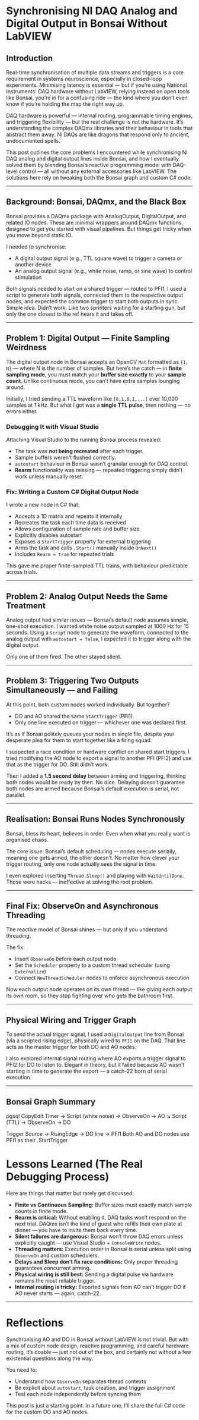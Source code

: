 # Synchronising NI DAQ Analog and Digital Output in Bonsai Without LabVIEW

## Introduction

Real-time synchronisation of multiple data streams and triggers is a core requirement in systems neuroscience, especially in closed-loop experiments. Minimising latency is essential — but if you’re using National Instruments' DAQ hardware without LabVIEW, relying instead on open tools like Bonsai, you’re in for a confusing ride — the kind where you don’t even know if you’re holding the map the right way up.

DAQ hardware is powerful — internal routing, programmable timing engines, and triggering flexibility — but the real challenge is not the hardware. It’s understanding the complex DAQmx libraries and their behaviour in tools that abstract them away. NI DAQs are like dragons that respond only to ancient, undocumented spells.

This post outlines the core problems I encountered while synchronising NI DAQ analog and digital output lines inside Bonsai, and how I eventually solved them by blending Bonsai’s reactive programming model with DAQ-level control — all without any external accessories like LabVIEW. The solutions here rely on tweaking both the Bonsai graph and custom C# code.

---

## Background: Bonsai, DAQmx, and the Black Box

Bonsai provides a DAQmx package with AnalogOutput, DigitalOutput, and related IO nodes. These are minimal wrappers around DAQmx functions, designed to get you started with visual pipelines. But things get tricky when you move beyond static IO.

I needed to synchronise:

- A digital output signal (e.g., TTL square wave) to trigger a camera or another device
- An analog output signal (e.g., white noise, ramp, or sine wave) to control stimulation

Both signals needed to start on a shared trigger — routed to PFI1. I used a script to generate both signals, connected them to the respective output nodes, and expected the common trigger to start both outputs in sync. Simple idea. Didn’t work. Like two sprinters waiting for a starting gun, but only the one closest to the ref hears it and takes off.

---

## Problem 1: Digital Output — Finite Sampling Weirdness

The digital output node in Bonsai accepts an OpenCV `Mat` formatted as `{1, N}` — where N is the number of samples. But here’s the catch — in **finite sampling mode**, you must match your **buffer size exactly** to your **sample count**. Unlike continuous mode, you can’t have extra samples lounging around.

Initially, I tried sending a TTL waveform like `[0,1,0,1,...]` over 10,000 samples at 1 kHz. But what I got was a **single TTL pulse**, then nothing — no errors either.

### Debugging It with Visual Studio

Attaching Visual Studio to the running Bonsai process revealed:

- The task was **not being recreated** after each trigger.
- Sample buffers weren’t flushed correctly.
- `autostart` behaviour in Bonsai wasn’t granular enough for DAQ control.
- **Rearm** functionality was missing — repeated triggering simply didn’t work unless manually reset.

### Fix: Writing a Custom C# Digital Output Node

I wrote a new node in C# that:

- Accepts a 1D matrix and repeats it internally
- Recreates the task each time data is received
- Allows configuration of sample rate and buffer size
- Explicitly disables autostart
- Exposes a `StartTrigger` property for external triggering
- Arms the task and calls `.Start()` manually inside `OnNext()`
- Includes `Rearm = true` for repeated trials

This gave me proper finite-sampled TTL trains, with behaviour predictable across trials.

---

## Problem 2: Analog Output Needs the Same Treatment

Analog output had similar issues — Bonsai’s default node assumes simple, one-shot execution. I wanted white noise output sampled at 1000 Hz for 15 seconds. Using a `Script` node to generate the waveform, connected to the analog output with `autostart = false`, I expected it to trigger along with the digital output.

Only one of them fired. The other stayed silent.

---

## Problem 3: Triggering Two Outputs Simultaneously — and Failing

At this point, both custom nodes worked individually. But together?

- DO and AO shared the same `StartTrigger` (PFI1).
- Only one line executed on trigger — whichever one was declared first.

It’s as if Bonsai politely queues your nodes in single file, despite your desperate plea for them to start together like a firing squad.

I suspected a race condition or hardware conflict on shared start triggers. I tried modifying the AO node to export a signal to another PFI (PFI2) and use that as the trigger for DO. Still didn’t work.

Then I added a **1.5 second delay** between arming and triggering, thinking both nodes would be ready by then. No dice. Delaying doesn’t guarantee both nodes are armed because Bonsai’s default execution is serial, not parallel.

---

## Realisation: Bonsai Runs Nodes Synchronously

Bonsai, bless its heart, believes in order. Even when what you really want is organised chaos.

The core issue: Bonsai’s default scheduling — nodes execute serially, meaning one gets armed, the other doesn’t. No matter how clever your trigger routing, only one node actually sees the signal in time.

I even explored inserting `Thread.Sleep()` and playing with `WaitUntilDone`. Those were hacks — ineffective at solving the root problem.

---

## Final Fix: ObserveOn and Asynchronous Threading

The reactive model of Bonsai shines — but only if you understand threading.

The fix:

- Insert `ObserveOn` before each output node
- Set the `Scheduler` property to a custom thread scheduler (using `Externalize`)
- Connect `NewThreadScheduler` nodes to enforce asynchronous execution

Now each output node operates on its own thread — like giving each output its own room, so they stop fighting over who gets the bathroom first.

---

## Physical Wiring and Trigger Graph

To send the actual trigger signal, I used a `DigitalOutput` line from Bonsai (via a scripted rising edge), physically wired to `PFI1` on the DAQ. That line acts as the master trigger for both DO and AO nodes.

I also explored internal signal routing where AO exports a trigger signal to PFI2 for DO to listen to. Elegant in theory, but it failed because AO wasn’t starting in time to generate the export — a catch-22 born of serial execution.

---

## Bonsai Graph Summary

pgsql
CopyEdit
Timer → Script (white noise) → ObserveOn → AO
      ↘︎ Script (TTL)       → ObserveOn → DO

Trigger Source → RisingEdge → DO line → PFI1
Both AO and DO nodes use PFI1 as their .StartTrigger

# Lessons Learned (The Real Debugging Process)

Here are things that matter but rarely get discussed:

- **Finite vs Continuous Sampling:** Buffer sizes must exactly match sample counts in finite mode.  
- **Rearm is critical:** Without enabling it, DAQ tasks won’t respond on the next trial. DAQmx isn’t the kind of guest who refills their own plate at dinner — you have to invite them back every time.  
- **Silent failures are dangerous:** Bonsai won’t throw DAQ errors unless explicitly caught — use Visual Studio + `ConsoleWrite` nodes.  
- **Threading matters:** Execution order in Bonsai is serial unless split using `ObserveOn` and custom schedulers.  
- **Delays and Sleep don’t fix race conditions:** Only proper threading guarantees concurrent arming.  
- **Physical wiring is still best:** Sending a digital pulse via hardware remains the most reliable trigger.  
- **Internal routing is tricky:** Exported signals from AO can’t trigger DO if AO never starts — again, catch-22.  

---

# Reflections

Synchronising AO and DO in Bonsai without LabVIEW is not trivial. But with a mix of custom node design, reactive programming, and careful hardware routing, it’s doable — just not out of the box, and certainly not without a few existential questions along the way.

You need to:

- Understand how `ObserveOn` separates thread contexts  
- Be explicit about `autostart`, task creation, and trigger assignment  
- Test each node independently before syncing them  

This post is just a starting point. In a future one, I’ll share the full C# code for the custom DO and AO nodes.


